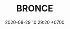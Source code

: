 ---
layout: 
permalink: 
categories: logos ligas
date: 2020-08-29 10:29:20 +0700
title: BRONCE
tag: 
color: black
background: '#5dI2A6'
maincover: /assets/logos/LIGA-INDIGO.png
nivel: BRONCE
rango: 4
color: grPurple
---